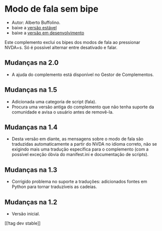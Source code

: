 # Modo de fala sem bipe #
*	 Autor: Alberto Buffolino.
*	 baixe a [versão estável][1]
*	 baixe a [versão em desenvolvimento][2]

Este complemento exclui os bipes dos modos de fala ao pressionar NVDA+s. Só
é possível alternar entre desativado e falar.

## Mudanças na 2.0 ##
*	 A ajuda do complemento está disponível no Gestor de Complementos.

## Mudanças na 1.5 ##
*	 Adicionada uma categoria de script (fala).
*	 Procura uma versão antiga do complemento que não tenha suporte da
   comunidade e avisa o usuário antes de removê-la.

## Mudanças na 1.4 ##
*	 Desta versão em diante, as mensagens sobre o modo de fala são traduzidas
   automaticamente a partir do NVDA no idioma correto, não se exigindo mais
   uma tradução específica para o complemento (com a possível exceção óbvia
   do manifest.ini e documentação de scripts).

## Mudanças na 1.3 ##
*	 Corrigido problema no suporte a traduções: adicionados fontes em Python
   para tornar traduzíveis as cadeias.

## Mudanças na 1.2 ##
*	 Versão inicial.

[[!tag dev stable]]

[1]: https://www.nvaccess.org/addonStore/legacy?file=noBeepsSpeechMode

[2]: https://www.nvaccess.org/addonStore/legacy?file=noBeepsSpeechMode-dev
